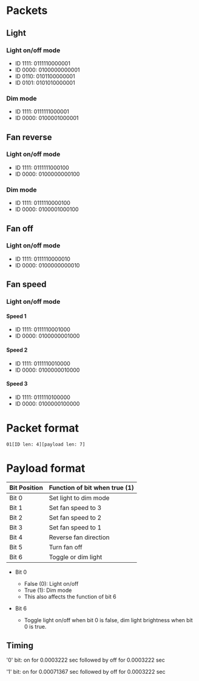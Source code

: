 # Packets
## Light
### Light on/off mode
- ID 1111: 0111110000001
- ID 0000: 0100000000001
- ID 0110: 0101100000001
- ID 0101: 0101010000001

### Dim mode
- ID 1111: 0111111000001
- ID 0000: 0100001000001

## Fan reverse
### Light on/off mode
- ID 1111: 0111111000100
- ID 0000: 0100000000100

### Dim mode
- ID 1111: 0111110000100
- ID 0000: 0100001000100

## Fan off
### Light on/off mode
- ID 1111: 0111110000010
- ID 0000: 0100000000010

## Fan speed
### Light on/off mode
#### Speed 1
- ID 1111: 0111110001000
- ID 0000: 0100000001000

#### Speed 2
- ID 1111: 0111110010000
- ID 0000: 0100000010000

#### Speed 3
- ID 1111: 0111110100000
- ID 0000: 0100000100000

# Packet format
`01[ID len: 4][payload len: 7]`

# Payload format

Bit Position | Function of bit when true (1)
-------------|------------------------------
Bit 0        | Set light to dim mode
Bit 1        | Set fan speed to 3
Bit 2        | Set fan speed to 2
Bit 3        | Set fan speed to 1
Bit 4        | Reverse fan direction
Bit 5        | Turn fan off
Bit 6        | Toggle or dim light

- Bit 0
  - False (0): Light on/off
  - True (1): Dim mode
  - This also affects the function of bit 6

- Bit 6
  - Toggle light on/off when bit 0 is false, dim light brightness when bit 0 is true.

## Timing
'0' bit: on for 0.0003222 sec followed by off for 0.0003222 sec

'1' bit: on for 0.00071367 sec followed by off for 0.0003222 sec

